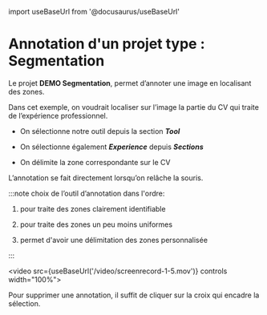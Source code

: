 import useBaseUrl from '@docusaurus/useBaseUrl'

# Annotation d'un projet type : Segmentation

Le projet **DEMO Segmentation**, permet d’annoter une image en localisant des zones.

Dans cet exemple, on voudrait localiser sur l’image la partie du CV qui traite de l’expérience professionnel.

- On sélectionne notre outil depuis la section **_Tool_**

- On sélectionne également **_Experience_** depuis **_Sections_**

- On délimite la zone correspondante sur le CV

L’annotation se fait directement lorsqu’on relâche la souris.

:::note
choix de l’outil d’annotation dans l'ordre:

1. pour traite des zones clairement identifiable

2. pour traite des zones un peu moins uniformes

3. permet d'avoir une délimitation des zones personnalisée

:::

<video src={useBaseUrl('/video/screenrecord-1-5.mov')} controls width="100%"></video>

Pour supprimer une annotation, il suffit de cliquer sur la croix qui encadre la sélection.
